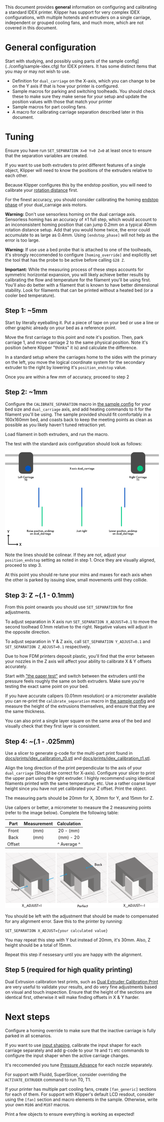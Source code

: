 This document provides **general** information on configuring and
calibrating a standard IDEX printer. Klipper has support for very
complex IDEX configurations, with multiple hotends and extruders on a
single carriage, independent or grouped cooling fans, and much more,
which are not covered in this document.

# General configuration
Start with studying, and possibly using parts of
the sample config](../config/sample-idex.cfg) for IDEX printers.
It has some distinct items that you may or may not wish to use.

* Definition for `dual_carriage` on the X-axis, which you can change to
be on the Y axis if that is how your printer is configured.
* Sample macros for parking and switching toolheads. You should check
these to make sure they make sense for your setup and update the
position values with those that match your printer
* Sample macros for part cooling fans.
* A macro for calibrating carriage separation described later in this
document.

# Tuning

Ensure you have run `SET_SEPARATION X=0 Y=0 Z=0` at least once to ensure that
the separation variables are created.

If you want to use both extruders to print different features of a
single object, Klipper will need to know the positions of the extruders
relative to each other.

Because Klipper configures this by the endstop position, you will
need to calibrate your [rotation distance](Rotation_Distance.md) first.

For the finest accuracy, you should consider calibrating the homing
[endstop phase](endstop_phase.md) of your dual_carraige axis motors.

**Warning:** Don't use sensorless homing on the dual carriage axis.
Sensorless homing has an accuracy of ±1 full step, which would account to an
incononsistent homing position that can jump 0.2mm on a typical 40mm rotation
distance setup. Add that you would home twice, the error could accumulate to
as large as 0.4mm.
Using `[endstop_phase]` will not help as the error is too large.

**Warning:** If use use a bed probe that is attached to one of the toolheads,
it's strongly reccomended to configure `[homing_override]` and explicitly set
the tool that has the probe to be active before calling `G28 Z`.

**Important:** While the measuring process of these steps accounts for
symmetric horizontal expansion, you will likely achieve better results by
calibrating the flow and temperature for the filament you'll be using first.
You'll also do better with a filament that is known to have better
dimensional stability. Look for filaments that can be printed without a
heated bed (or a cooler bed temperature).


## Step 1: ~5mm
Start by literally eyeballing it. Put a piece of tape on your bed or use a
line or other graphic already on your bed as a reference point.

Move the first carriage to this point and note it's position. Then, park
carriage 1, and move carriage 2 to the same physical position.
Note it's position (where Klipper "thinks" it is) and calculate the
difference.

In a standard setup where the carriages home to the sides with the primary
on the left, you move the logical coordinate system for the secondary
extruder to the right by lowering it's `position_endstop` value.

Once you are within a few mm of accuracy, proceed to step 2

## Step 2: ~1mm
Configure the `CALIBRATE_SEPARATION` macro in
[the sample config](../config/sample-idex.cfg) for your bed size and
`dual_carriage` axis, and add heating commands to it for the filament you'll
be using.
The sample provided should fit comfortably in a 160x160mm bed, and coasts
back to keep the meeting points as clean as possible as you likely haven't
tuned retraction yet.

Load filament in both extruders, and run the macro.

The test with the standard axis configuration should look as follows:

![measuring print](img/separation-lines.png)

Note the lines should be colinear. If they are not, adjust your
`position_endstop` setting as noted in step 1.
Once they are visually aligned, proceed to step 3.

At this point you should re-tune your mins and maxes for each axis when the
other is parked by issuing slow, small movements until they collide.

## Step 3: Z ~(.1 - 0.1mm)
From this point onwards you should use `SET_SEPARATION` for fine adjustments.

To adjust separation in X axis run `SET_SEPARATION X_ADJUST=0.1` to move the
second toolhead 0.1mm relative to the right. Negative values will adjust in
the opposite direction.

To adjust separation in Y & Z axis, call `SET_SEPARATION Y_ADJUST=0.1` and
`SET_SEPARATION Z_ADJUST=0.1` respectively.

Due to how FDM printers deposit plastic, you'll find that the error between
your nozzles in the Z axis will affect your ability to calibrate X & Y
offsets accurately.

Start with ["the paper test"](Bed_Level.md#the-paper-test) and switch between
the extruders until the pressure feels roughly the same on both extruders.
Make sure you're testing the exact same point on your bed.

If you have accurate calipers (0.01mm resolution) or a micrometer available
you can re-print the `calibrate_separation` macro in
[the sample config](../config/sample-idex.cfg) and measure the height of the
extrusions themselves, and ensure that they are the same thickness.

You can also print a single layer square on the same area of the bed and
visually check that they first layer is consistent.

## Step 4: ~(.1 - .025mm)
Use a slicer to generate g-code for the multi-part print found in
[docs/prints/idex_calibration_t0.stl](prints/idex_calibration_t0.stl)
and [docs/prints/idex_calibration_t1.stl](prints/idex_calibration_t1.stl).

Align the long direction of the print perpendicular to the axis of your
`dual_carriage` (Should be correct for X-axis). Configure your slicer to print
the upper part using the right extruder. I highly recommend using identical
filaments printed with the same temperature, etc. Use a rather coarse layer
height since you have not yet calibrated your Z offset. Print the object.

The measuring parts should be 20mm for X, 30mm for Y, and 15mm for Z.

Use calipers or better, a micrometer to measure the 2 measureing points
(refer to the image below). Complete the following table:

| Part | Measurement | Calculation |
|:--:|:--:|:--:|
| Front | (mm) | 20 - (mm) |
| Back  | (mm) | (mm) - 20 |
| Offset |  | ^ Average ^ |

![measuring print](img/separation-block.png)

You should be left with the adjustment that should be made to compensated
for any alignment error. Save this to the printer by running:
```
SET_SEPARATION X_ADJUST={your calculated value}
```

You may repeat this step with Y but instead of 20mm, it's 30mm.
Also, Z height should be a total of 15mm.

Repeat this step if nessesary until you are happy with the alignment.

## Step 5 (required for high quality printing)
Dual Extrusion calibration test prints, such as
[Dual Extruder Calibration Print](https://www.thingiverse.com/thing:533814)
are very useful to validate your results, and do very fine adjustments based
on visual and touch inspection. Ensure that the height of the sections are
identical first, otherwise it will make finding offsets in X & Y harder.

# Next steps
Configure a homing override to make sure that the inactive carriage is
fully parked in all scenarios.

If you want to use [input shaping](Resonance_compensation.md),
calibrate the input shaper for each carriage separately and add g-code
to your `T0` and `T1` etc commands to configure the input shaper when
the active carriage changes.

It's reccomended you tune
[Pressure Advance](Pressure_Advance.md#tuning-pressure-advance) for each
nozzle separately.

For support with Fluidd, SuperSlicer, consider overriding the
`ACTIVATE_EXTRUDER` command to run T0, T1.

If your printer has multiple part cooling fans, create `[fan_generic]`
sections for each of them. For support with Klipper's default LCD resdout,
consider using the `[fan]` section and macro elements in the sample.
Otherwise, write your own `M106` and `M107` macros.

Print a few objects to ensure everything is working as expected!
